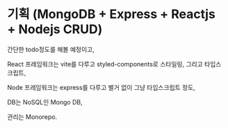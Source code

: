 # 기획 (MongoDB + Express + Reactjs + Nodejs CRUD)

간단한 todo정도를 해볼 예정이고,

React 프레임워크는 vite를 다루고 styled-components로 스타일링, 그리고 타입스크립트,

Node 프레임워크는 express를 다루고 별거 없이 그냥 타입스크립트 정도,

DB는 NoSQL인 Mongo DB,

관리는 Monorepo.
